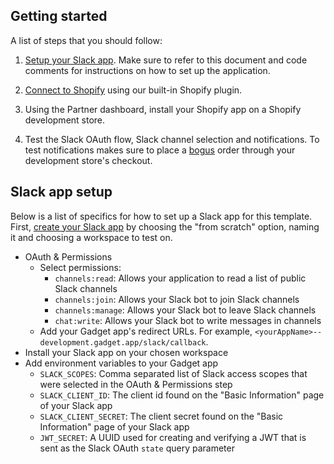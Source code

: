 ## Getting started

A list of steps that you should follow:

1. [Setup your Slack app](https://api.slack.com/). Make sure to refer to this document and code comments for instructions on how to set up the application.

2. [Connect to Shopify](https://docs.gadget.dev/guides/tutorials/connecting-to-shopify#connecting-to-shopify) using our built-in Shopify plugin.

3. Using the Partner dashboard, install your Shopify app on a Shopify development store.

4. Test the Slack OAuth flow, Slack channel selection and notifications. To test notifications makes sure to place a [bogus](https://help.shopify.com/en/manual/checkout-settings/test-orders#place-a-test-order-by-simulating-a-transaction) order through your development store's checkout.

## Slack app setup

Below is a list of specifics for how to set up a Slack app for this template. First, [create your Slack app](https://api.slack.com/) by choosing the "from scratch" option, naming it and choosing a workspace to test on.

- OAuth & Permissions
  - Select permissions:
    - `channels:read`: Allows your application to read a list of public Slack channels
    - `channels:join`: Allows your Slack bot to join Slack channels
    - `channels:manage`: Allows your Slack bot to leave Slack channels
    - `chat:write`: Allows your Slack bot to write messages in channels
  - Add your Gadget app's redirect URLs. For example, `<yourAppName>--development.gadget.app/slack/callback`.
- Install your Slack app on your chosen workspace
- Add environment variables to your Gadget app
  - `SLACK_SCOPES`: Comma separated list of Slack access scopes that were selected in the OAuth & Permissions step
  - `SLACK_CLIENT_ID`: The client id found on the "Basic Information" page of your Slack app
  - `SLACK_CLIENT_SECRET`: The client secret found on the "Basic Information" page of your Slack app
  - `JWT_SECRET`: A UUID used for creating and verifying a JWT that is sent as the Slack OAuth `state` query parameter
